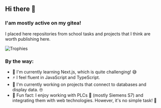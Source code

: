 

## Hi there 👋
### I'am mostly active on my gitea!
I placed here repositories from school tasks and projects that I think are worth publishing here.

![Trophies](https://github-profile-trophy.vercel.app/?username=biggy1606&theme=monokai&no-frame=true)

### By the way:
- 🌱 I'm currently learning Next.js, which is quite challenging! 😅
- ⚡ I feel fluent in JavaScript and TypeScript.
- 🔭 I'm currently working on projects that connect to databases and display data. 🤓
- 🎪 Fun fact: I enjoy working with PLCs 🤖 (mostly Siemens S7) and integrating them with web technologies. However, it's no simple task! 💪


<!--
**Biggy1606/Biggy1606** is a ✨ _special_ ✨ repository because its `README.md` (this file) appears on your GitHub profile.

Here are some ideas to get you started:

- 🔭 I’m currently working on ...
- 👯 I’m looking to collaborate on ...
- 🤔 I’m looking for help with ...
- 💬 Ask me about ...
- 📫 How to reach me: ...
- 😄 Pronouns: ...
- ⚡ Fun fact: ...
-->
